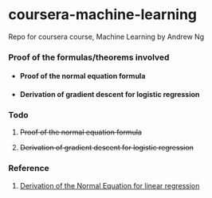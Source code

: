 # coursera-machine-learning

Repo for coursera course, Machine Learning by Andrew Ng

### Proof of the formulas/theorems involved

- #### Proof of the normal equation formula

- #### Derivation of gradient descent for logistic regression

### Todo

1. ~~Proof of the normal equation formula~~

2. ~~Derivation of gradient descent for logistic regression~~

### Reference

1. [Derivation of the Normal Equation for linear regression](http://eli.thegreenplace.net/2014/derivation-of-the-normal-equation-for-linear-regression/) 